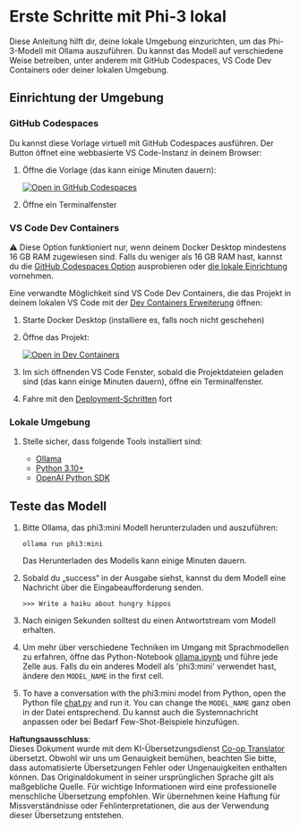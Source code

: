 <!--
CO_OP_TRANSLATOR_METADATA:
{
  "original_hash": "3edae6aebc3d0143037109e8af58f1ac",
  "translation_date": "2025-05-07T10:52:03+00:00",
  "source_file": "md/01.Introduction/01/01.EnvironmentSetup.md",
  "language_code": "de"
}
-->
# Erste Schritte mit Phi-3 lokal

Diese Anleitung hilft dir, deine lokale Umgebung einzurichten, um das Phi-3-Modell mit Ollama auszuführen. Du kannst das Modell auf verschiedene Weise betreiben, unter anderem mit GitHub Codespaces, VS Code Dev Containers oder deiner lokalen Umgebung.

## Einrichtung der Umgebung

### GitHub Codespaces

Du kannst diese Vorlage virtuell mit GitHub Codespaces ausführen. Der Button öffnet eine webbasierte VS Code-Instanz in deinem Browser:

1. Öffne die Vorlage (das kann einige Minuten dauern):

    [![Open in GitHub Codespaces](https://github.com/codespaces/badge.svg)](https://codespaces.new/microsoft/phi-3cookbook)

2. Öffne ein Terminalfenster

### VS Code Dev Containers

⚠️ Diese Option funktioniert nur, wenn deinem Docker Desktop mindestens 16 GB RAM zugewiesen sind. Falls du weniger als 16 GB RAM hast, kannst du die [GitHub Codespaces Option](../../../../../md/01.Introduction/01) ausprobieren oder [die lokale Einrichtung](../../../../../md/01.Introduction/01) vornehmen.

Eine verwandte Möglichkeit sind VS Code Dev Containers, die das Projekt in deinem lokalen VS Code mit der [Dev Containers Erweiterung](https://marketplace.visualstudio.com/items?itemName=ms-vscode-remote.remote-containers) öffnen:

1. Starte Docker Desktop (installiere es, falls noch nicht geschehen)
2. Öffne das Projekt:

    [![Open in Dev Containers](https://img.shields.io/static/v1?style=for-the-badge&label=Dev%20Containers&message=Open&color=blue&logo=visualstudiocode)](https://vscode.dev/redirect?url=vscode://ms-vscode-remote.remote-containers/cloneInVolume?url=https://github.com/microsoft/phi-3cookbook)

3. Im sich öffnenden VS Code Fenster, sobald die Projektdateien geladen sind (das kann einige Minuten dauern), öffne ein Terminalfenster.
4. Fahre mit den [Deployment-Schritten](../../../../../md/01.Introduction/01) fort

### Lokale Umgebung

1. Stelle sicher, dass folgende Tools installiert sind:

    * [Ollama](https://ollama.com/)
    * [Python 3.10+](https://www.python.org/downloads/)
    * [OpenAI Python SDK](https://pypi.org/project/openai/)

## Teste das Modell

1. Bitte Ollama, das phi3:mini Modell herunterzuladen und auszuführen:

    ```shell
    ollama run phi3:mini
    ```

    Das Herunterladen des Modells kann einige Minuten dauern.

2. Sobald du „success“ in der Ausgabe siehst, kannst du dem Modell eine Nachricht über die Eingabeaufforderung senden.

    ```shell
    >>> Write a haiku about hungry hippos
    ```

3. Nach einigen Sekunden solltest du einen Antwortstream vom Modell erhalten.

4. Um mehr über verschiedene Techniken im Umgang mit Sprachmodellen zu erfahren, öffne das Python-Notebook [ollama.ipynb](../../../../../code/01.Introduce/ollama.ipynb) und führe jede Zelle aus. Falls du ein anderes Modell als 'phi3:mini' verwendet hast, ändere den `MODEL_NAME` in the first cell.

5. To have a conversation with the phi3:mini model from Python, open the Python file [chat.py](../../../../../code/01.Introduce/chat.py) and run it. You can change the `MODEL_NAME` ganz oben in der Datei entsprechend. Du kannst auch die Systemnachricht anpassen oder bei Bedarf Few-Shot-Beispiele hinzufügen.

**Haftungsausschluss**:  
Dieses Dokument wurde mit dem KI-Übersetzungsdienst [Co-op Translator](https://github.com/Azure/co-op-translator) übersetzt. Obwohl wir uns um Genauigkeit bemühen, beachten Sie bitte, dass automatisierte Übersetzungen Fehler oder Ungenauigkeiten enthalten können. Das Originaldokument in seiner ursprünglichen Sprache gilt als maßgebliche Quelle. Für wichtige Informationen wird eine professionelle menschliche Übersetzung empfohlen. Wir übernehmen keine Haftung für Missverständnisse oder Fehlinterpretationen, die aus der Verwendung dieser Übersetzung entstehen.
